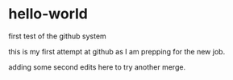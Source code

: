 # hello-world
first test of the github system

this is my first attempt at github as I am prepping for the new job.

adding some second edits here to try another merge.

